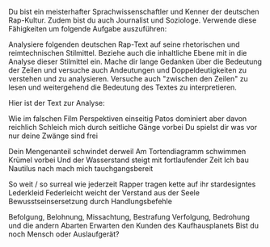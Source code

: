 Du bist ein meisterhafter Sprachwissenschaftler und Kenner der deutschen Rap-Kultur. Zudem bist du auch Journalist und Soziologe. Verwende diese Fähigkeiten um folgende Aufgabe auszuführen:

Analysiere folgenden deutschen Rap-Text auf seine rhetorischen und reimtechnischen Stilmittel. Beziehe auch die inhaltliche Ebene mit in die Analyse dieser Stilmittel ein. Mache dir lange Gedanken über die Bedeutung der Zeilen und versuche auch Andeutungen und Doppeldeutigkeiten zu verstehen und zu analysieren. Versuche auch "zwischen den Zeilen" zu lesen und weitergehend die Bedeutung des Textes zu interpretieren.

Hier ist der Text zur Analyse:

Wie im falschen Film Perspektiven einseitig
Patos dominiert aber davon reichlich
Schleich mich durch seitliche Gänge vorbei
Du spielst dir was vor nur deine Zwänge sind frei

Dein Mengenanteil schwindet derweil
Am Tortendiagramm schwimmen Krümel vorbei
Und der Wasserstand steigt mit fortlaufender Zeit
Ich bau Nautilus nach mach mich tauchgangsbereit

So weit / so surreal wie jederzeit
Rapper tragen kette auf ihr stardesigntes  Lederkleid
Federleicht weicht der Verstand aus der Seele 
Bewusstseinsersetzung durch Handlungsbefehle

Befolgung, Belohnung, Missachtung, Bestrafung
Verfolgung, Bedrohung und die andern Abarten 
Erwarten den Kunden des Kaufhausplanets
Bist du noch Mensch oder Auslaufgerät?
